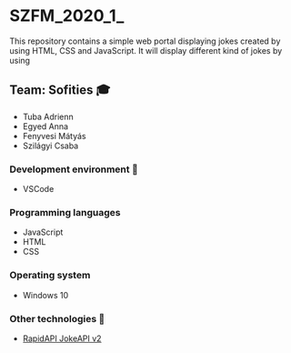 # SZFM_2020_1_

This repository contains a simple web portal displaying jokes created by using HTML, CSS and JavaScript. It will display different kind of jokes by using 

## Team: Sofities  :mortar_board:

* Tuba Adrienn
* Egyed Anna
* Fenyvesi Mátyás
* Szilágyi Csaba

### Development environment :hammer:

* VSCode

### Programming languages

* JavaScript
* HTML
* CSS

### Operating system

* Windows 10

### Other technologies :mag_right:
* [RapidAPI JokeAPI v2](https://rapidapi.com/Sv443/api/jokeapi-v2?endpoint=apiendpoint_e5399e8c-6633-4c02-8063-42e2dd17e9fe)